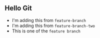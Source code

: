 ## Hello Git

- I'm adding this from `feature-branch`
- I'm adding this from `feature-branch-two`
- This is one of the `feature branch`
